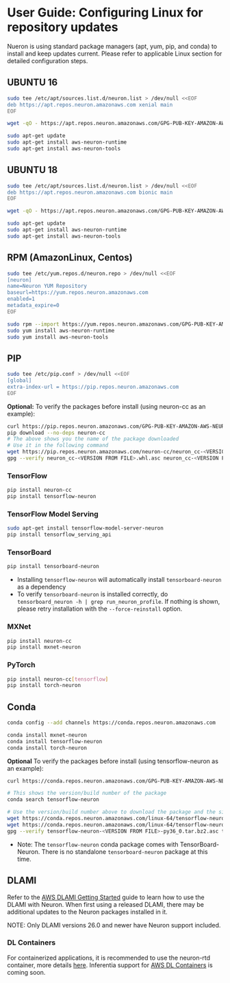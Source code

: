# User Guide: Configuring Linux for repository updates

Nueron is using standard package managers (apt, yum, pip, and conda) to install and keep updates current. Please refer to applicable Linux section for detailed configuration steps. 


## UBUNTU 16

```bash
sudo tee /etc/apt/sources.list.d/neuron.list > /dev/null <<EOF
deb https://apt.repos.neuron.amazonaws.com xenial main
EOF

wget -qO - https://apt.repos.neuron.amazonaws.com/GPG-PUB-KEY-AMAZON-AWS-NEURON.PUB | sudo apt-key add -

sudo apt-get update
sudo apt-get install aws-neuron-runtime
sudo apt-get install aws-neuron-tools
```

## UBUNTU 18

```bash
sudo tee /etc/apt/sources.list.d/neuron.list > /dev/null <<EOF
deb https://apt.repos.neuron.amazonaws.com bionic main
EOF

wget -qO - https://apt.repos.neuron.amazonaws.com/GPG-PUB-KEY-AMAZON-AWS-NEURON.PUB | sudo apt-key add -

sudo apt-get update
sudo apt-get install aws-neuron-runtime
sudo apt-get install aws-neuron-tools
```

## RPM (AmazonLinux, Centos)

```bash
sudo tee /etc/yum.repos.d/neuron.repo > /dev/null <<EOF
[neuron]
name=Neuron YUM Repository
baseurl=https://yum.repos.neuron.amazonaws.com
enabled=1
metadata_expire=0
EOF

sudo rpm --import https://yum.repos.neuron.amazonaws.com/GPG-PUB-KEY-AMAZON-AWS-NEURON.PUB
sudo yum install aws-neuron-runtime
sudo yum install aws-neuron-tools
```

## PIP

```bash
sudo tee /etc/pip.conf > /dev/null <<EOF
[global]
extra-index-url = https://pip.repos.neuron.amazonaws.com
EOF
```

**Optional:** To verify the packages before install (using neuron-cc as an example):

```bash
curl https://pip.repos.neuron.amazonaws.com/GPG-PUB-KEY-AMAZON-AWS-NEURON.PUB | gpg --import
pip download --no-deps neuron-cc
# The above shows you the name of the package downloaded
# Use it in the following command
wget https://pip.repos.neuron.amazonaws.com/neuron-cc/neuron_cc-<VERSION FROM FILE>.whl.asc
gpg --verify neuron_cc-<VERSION FROM FILE>.whl.asc neuron_cc-<VERSION FROM FILE>.whl
```

### TensorFlow

```bash
pip install neuron-cc
pip install tensorflow-neuron
```
### TensorFlow Model Serving

```bash
sudo apt-get install tensorflow-model-server-neuron
pip install tensorflow_serving_api
```

### TensorBoard
```bash
pip install tensorboard-neuron
```
* Installing `tensorflow-neuron` will automatically install `tensorboard-neuron` as a dependency
* To verify `tensorboard-neuron` is installed correctly, do `tensorboard_neuron -h | grep run_neuron_profile`. If nothing is shown, please retry installation with the `--force-reinstall` option.

### MXNet

```bash
pip install neuron-cc
pip install mxnet-neuron
```

### PyTorch

```bash
pip install neuron-cc[tensorflow]
pip install torch-neuron
```

## Conda

```bash
conda config --add channels https://conda.repos.neuron.amazonaws.com

conda install mxnet-neuron
conda install tensorflow-neuron
conda install torch-neuron
```

**Optional** To verify the packages before install (using tensorflow-neuron as an example):

```bash
curl https://conda.repos.neuron.amazonaws.com/GPG-PUB-KEY-AMAZON-AWS-NEURON.PUB | gpg --import

# This shows the version/build number of the package
conda search tensorflow-neuron

# Use the version/build number above to download the package and the signature
wget https://conda.repos.neuron.amazonaws.com/linux-64/tensorflow-neuron-<VERSION FROM FILE>-py36_0.tar.bz2
wget https://conda.repos.neuron.amazonaws.com/linux-64/tensorflow-neuron-<VERSION FROM FILE>-py36_0.tar.bz2.asc
gpg --verify tensorflow-neuron-<VERSION FROM FILE>-py36_0.tar.bz2.asc tensorflow-neuron-<VERSION FROM FILE>-py36_0.tar.bz2
```
* Note: The `tensorflow-neuron` conda package comes with TensorBoard-Neuron.  There is no standalone `tensorboard-neuron` package at this time.

## DLAMI
Refer to the [AWS DLAMI Getting Started](https://docs.aws.amazon.com/dlami/latest/devguide/gs.html) guide to learn how to use the DLAMI with Neuron. When first using a released DLAMI, there may be additional updates to the Neuron packages installed in it. 

NOTE: Only DLAMI versions 26.0 and newer have Neuron support included.

### DL Containers
For containerized applications, it is recommended to use the neuron-rtd container, more details [here](./docs/neuron-runtime/tutorial-containers.md).
Inferentia support for [AWS DL Containers](https://docs.aws.amazon.com/dlami/latest/devguide/deep-learning-containers-ec2.html) is coming soon. 

